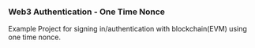 ### Web3 Authentication - One Time Nonce
Example Project for signing in/authentication with blockchain(EVM) using one time nonce.
